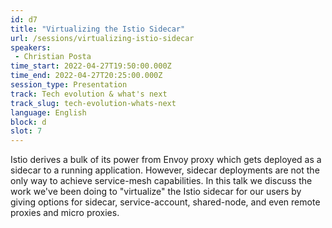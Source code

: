 ```yaml
---
id: d7
title: "Virtualizing the Istio Sidecar"
url: /sessions/virtualizing-istio-sidecar
speakers:
 - Christian Posta
time_start: 2022-04-27T19:50:00.000Z
time_end: 2022-04-27T20:25:00.000Z
session_type: Presentation
track: Tech evolution & what's next
track_slug: tech-evolution-whats-next
language: English
block: d
slot: 7
---
```


Istio derives a bulk of its power from Envoy proxy which gets deployed as a sidecar to a running application. However, sidecar deployments are not the only way to achieve service-mesh capabilities. In this talk we discuss the work we've been doing to "virtualize" the Istio sidecar for our users by giving options for sidecar, service-account, shared-node, and even remote proxies and micro proxies.